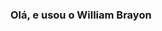 ### Olá, e usou o William Brayon

<!--
**Squ3let0n/Squ3let0n** is a ✨ _special_ ✨ repository because its `README.md` (this file) appears on your GitHub profile.
<div>
  <a href="https://github.com/Squ3let0n">
  <img heigth="100cm" src="https://github-readme-stats.vercel.app/api?username=anuraghazra&hide=contribs,prs">
